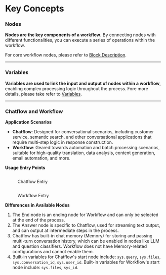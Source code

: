 # Key Concepts

### Nodes

**Nodes are the key components of a workflow**. By connecting nodes with different functionalities, you can execute a series of operations within the workflow.

For core workflow nodes, please refer to [Block Description](node/).

***

### Variables

**Variables are used to link the input and output of nodes within a workflow**, enabling complex processing logic throughout the process. Fore more details, please take refer to [Variables](variables.md).

***

### Chatflow and Workflow

**Application Scenarios**

* **Chatflow**: Designed for conversational scenarios, including customer service, semantic search, and other conversational applications that require multi-step logic in response construction.
* **Workflow**: Geared towards automation and batch processing scenarios, suitable for high-quality translation, data analysis, content generation, email automation, and more.

**Usage Entry Points**

<figure><img src="https://assets-docs.dify.ai/img/en/workflow/91b3395b204e1abbab88a02332dc8382.webp" alt=""><figcaption><p>Chatflow Entry</p></figcaption></figure>

<figure><img src="https://assets-docs.dify.ai/img/en/workflow/8c83a0e2b6a2f1e6ad6e943f9f1d8454.webp" alt=""><figcaption><p>Workflow Entry</p></figcaption></figure>

**Differences in Available Nodes**

1. The End node is an ending node for Workflow and can only be selected at the end of the process.
2. The Answer node is specific to Chatflow, used for streaming text output, and can output at intermediate steps in the process.
3. Chatflow has built-in chat memory (Memory) for storing and passing multi-turn conversation history, which can be enabled in nodes like LLM and question classifiers. Workflow does not have Memory-related configurations and cannot enable them.
4. Built-in variables for Chatflow's start node include: `sys.query`, `sys.files`, `sys.conversation_id`, `sys.user_id`. Built-in variables for Workflow's start node include: `sys.files`, `sys_id`.
